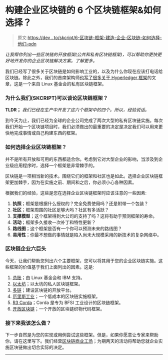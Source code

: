 # 构建企业区块链的 6 个区块链框架&如何选择？

> 原文:[https://dev . to/skcript/6-区块链-框架-建造-企业-区块链-如何选择-他们-pdn](https://dev.to/skcript/6-blockchain-frameworks-to-build-enterprise-blockchain--how-to-choose-them-pdn)

*让我帮你列出一些区块链的开放框架(公共和私有区块链框架)，可以帮助你更快更好地开发你的企业区块链解决方案。了解更多。*

我们已经写了很多关于区块链是如何影响工业的，以及为什么你现在应该打电话给区块链。除此之外，我们的首席架构师[也写了很多关于 Hyperledger 框架](https://medium.com/hyperlegendary)的文章，这是一个来自 Linux 基金会的私有区块链框架。

### [](#why-can-we-skcript-talk-about-blockchain-frameworks)为什么我们(SKCRIPT)可以谈论区块链框架？

**TLDR；** *我们已经在生产中开发了这六个框架中的四个。所以，经验说话。*

到今天为止，我们已经为全球的企业公司完成了两次大型的私有区块链实施。每次我们开始一个区块链项目时，我们必须做出的最重要的决定是决定我们可以用来更快地完成事情或自己构建东西的框架。

### [](#how-to-choose-a-enterprise-blockchain-framework)如何选择企业区块链框架？

并不是所有开放和可用的东西都适合你。考虑到它对大型企业的影响，当涉及到企业级应用程序时，选择一个框架是非常棘手的。

区块链是一项相当新的技术。围绕它们的框架和社区也是如此。选择企业区块链框架更加棘手，因为在实施之前、期间和之后，你必须小心各种因素。

根据我们的经验，这些是您在选择企业区块链框架时应该注意的一些因素:

1.  **执照**；框架是根据什么授权的？完全免费使用吗？还是附带一个包装？
2.  **社区**；框架周围的社区足够大吗？社区有多活跃？
3.  **支撑模型**；这个框架得到大公司的支持了吗？这将有助于预测框架的寿命。
4.  **活动**；框架多久接收一次补丁和特性更新？
5.  **路线图**；这个框架是否有一个你可以预测未来的路线图？
6.  **易用性**；你最不想做的事情就是陷入尚未大规模采用的新技术的复杂网络中。

### [](#the-big-six-for-enterprise-blockchain)区块链企业六巨头

今天，让我们帮助您列出六个主要框架，您可以将其用于您的企业区块链实施。这些框架的价值基于我们上面列出的因素。这是:

1.  [总账](https://hyperledger.org/)；由 Linux 基金会和 IBM 支持。
2.  [以太坊](https://ethereum.org/)；以太坊的私人区块链框架。
3.  [多链](http://www.multichain.com/)；建设区块链的开放平台。
4.  [厄里斯工业](https://erisindustries.com/)；一个低成本的区块链实施框架。
5.  [R3 Corda](https://github.com/corda/corda)；Corda 是专为 BFSI 工业设计的区块链框架。
6.  [开放区块链](https://github.com/openblockchain)；一个开放的区块链织物代码框架。

### [](#what-do-i-do%C2%A0next)接下来我该怎么做？

下一步自然是为您的实现或用例尝试这些框架。但是，如果你愿意让专家来帮助你，请在这里写下。我们经营[区块链商业工场](https://www.skcript.com/blockchain/business-workshop/)；为期两天的活动将帮助您就企业实施区块链做出切合实际的决定。

* * *